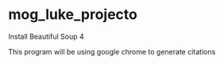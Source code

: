 # mog_luke_projecto
Install Beautiful Soup 4

This program will be using google chrome to generate citations

